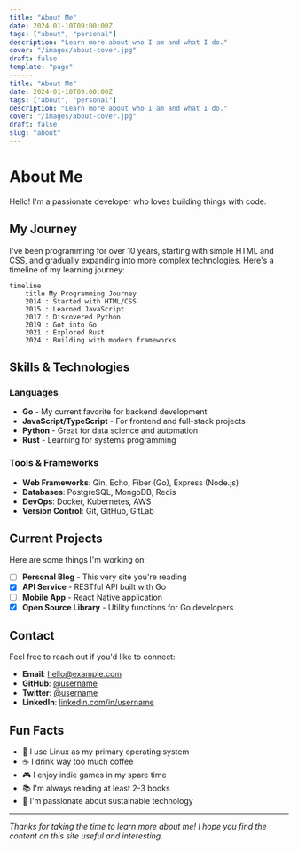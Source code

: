 ```yaml
---
title: "About Me"
date: 2024-01-10T09:00:00Z
tags: ["about", "personal"]
description: "Learn more about who I am and what I do."
cover: "/images/about-cover.jpg"
draft: false
template: "page"
------
title: "About Me"
date: 2024-01-10T09:00:00Z
tags: ["about", "personal"]
description: "Learn more about who I am and what I do."
cover: "/images/about-cover.jpg"
draft: false
slug: "about"
---
```


# About Me

Hello! I'm a passionate developer who loves building things with code.

## My Journey

I've been programming for over 10 years, starting with simple HTML and CSS, and gradually expanding into more complex technologies. Here's a timeline of my learning journey:

```mermaid
timeline
    title My Programming Journey
    2014 : Started with HTML/CSS
    2015 : Learned JavaScript
    2017 : Discovered Python
    2019 : Got into Go
    2021 : Explored Rust
    2024 : Building with modern frameworks
```

## Skills & Technologies

### Languages
- **Go** - My current favorite for backend development
- **JavaScript/TypeScript** - For frontend and full-stack projects
- **Python** - Great for data science and automation
- **Rust** - Learning for systems programming

### Tools & Frameworks
- **Web Frameworks**: Gin, Echo, Fiber (Go), Express (Node.js)
- **Databases**: PostgreSQL, MongoDB, Redis
- **DevOps**: Docker, Kubernetes, AWS
- **Version Control**: Git, GitHub, GitLab

## Current Projects

Here are some things I'm working on:

- [ ] **Personal Blog** - This very site you're reading
- [x] **API Service** - RESTful API built with Go
- [ ] **Mobile App** - React Native application
- [x] **Open Source Library** - Utility functions for Go developers

## Contact

Feel free to reach out if you'd like to connect:

- **Email**: hello@example.com
- **GitHub**: [@username](https://github.com/username)
- **Twitter**: [@username](https://twitter.com/username)
- **LinkedIn**: [linkedin.com/in/username](https://linkedin.com/in/username)

## Fun Facts

- 🐧 I use Linux as my primary operating system
- ☕ I drink way too much coffee
- 🎮 I enjoy indie games in my spare time
- 📚 I'm always reading at least 2-3 books
- 🌱 I'm passionate about sustainable technology

---

*Thanks for taking the time to learn more about me! I hope you find the content on this site useful and interesting.*
